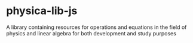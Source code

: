 # physica-lib-js
A library containing resources for operations and equations in the field of physics and linear algebra for both development and study purposes
